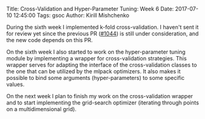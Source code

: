 Title: Cross-Validation and Hyper-Parameter Tuning: Week 6
Date: 2017-07-10 12:45:00
Tags: gsoc
Author: Kirill Mishchenko

During the sixth week I implemented k-fold cross-validation. I haven't sent it
for review yet since the previous PR
([#1044](https://github.com/mlpack/mlpack/pull/1044)) is still under
consideration, and the new code depends on this PR.

On the sixth week I also started to work on the hyper-parameter tuning module by
implementing a wrapper for cross-validation strategies. This wrapper serves for
adapting the interface of the cross-validation classes to the one that can be
utilized by the mlpack optimizers. It also makes it possible to bind some
arguments (hyper-parameters) to some specific values.

On the next week I plan to finish my work on the cross-validation wrapper and to
start implementing the grid-search optimizer (iterating through points on a
multidimensional grid).
